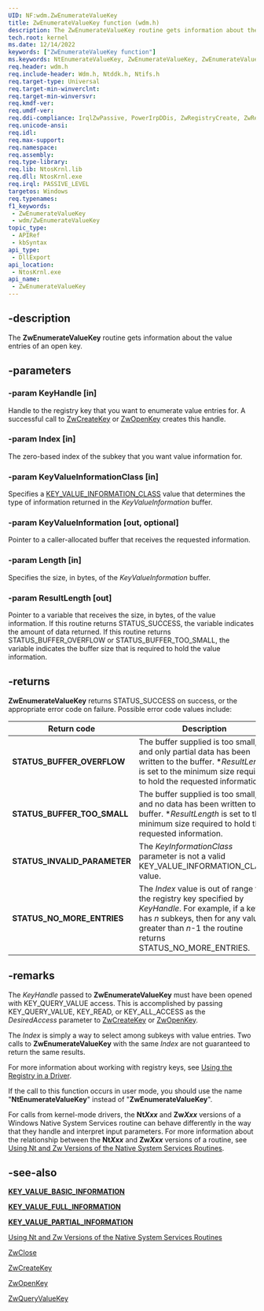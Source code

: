 ```yaml
---
UID: NF:wdm.ZwEnumerateValueKey
title: ZwEnumerateValueKey function (wdm.h)
description: The ZwEnumerateValueKey routine gets information about the value entries of an open key.
tech.root: kernel
ms.date: 12/14/2022
keywords: ["ZwEnumerateValueKey function"]
ms.keywords: NtEnumerateValueKey, ZwEnumerateValueKey, ZwEnumerateValueKey routine [Kernel-Mode Driver Architecture], k111_bea1b1ab-2cfe-4d17-abd3-1a45652c70a5.xml, kernel.zwenumeratevaluekey, wdm/NtEnumerateValueKey, wdm/ZwEnumerateValueKey
req.header: wdm.h
req.include-header: Wdm.h, Ntddk.h, Ntifs.h
req.target-type: Universal
req.target-min-winverclnt:
req.target-min-winversvr: 
req.kmdf-ver: 
req.umdf-ver: 
req.ddi-compliance: IrqlZwPassive, PowerIrpDDis, ZwRegistryCreate, ZwRegistryOpen, HwStorPortProhibitedDDIs, ZwRegistryCreate(storport), ZwRegistryOpen(storport)
req.unicode-ansi: 
req.idl: 
req.max-support: 
req.namespace: 
req.assembly: 
req.type-library: 
req.lib: NtosKrnl.lib
req.dll: NtosKrnl.exe
req.irql: PASSIVE_LEVEL
targetos: Windows
req.typenames: 
f1_keywords:
 - ZwEnumerateValueKey
 - wdm/ZwEnumerateValueKey
topic_type:
 - APIRef
 - kbSyntax
api_type:
 - DllExport
api_location:
 - NtosKrnl.exe
api_name:
 - ZwEnumerateValueKey
---
```


## -description

The **ZwEnumerateValueKey** routine gets information about the value entries of an open key.

## -parameters

### -param KeyHandle [in]

Handle to the registry key that you want to enumerate value entries for. A successful call to [ZwCreateKey](./nf-wdm-zwcreatekey.md) or [ZwOpenKey](./nf-wdm-zwopenkey.md) creates this handle.

### -param Index [in]

The zero-based index of the subkey that you want value information for.

### -param KeyValueInformationClass [in]

Specifies a [KEY_VALUE_INFORMATION_CLASS](./ne-wdm-_key_value_information_class.md) value that determines the type of information returned in the *KeyValueInformation* buffer.

### -param KeyValueInformation [out, optional]

Pointer to a caller-allocated buffer that receives the requested information.

### -param Length [in]

Specifies the size, in bytes, of the *KeyValueInformation* buffer.

### -param ResultLength [out]

Pointer to a variable that receives the size, in bytes, of the value information. If this routine returns STATUS_SUCCESS, the variable indicates the amount of data returned. If this routine returns STATUS_BUFFER_OVERFLOW or STATUS_BUFFER_TOO_SMALL, the variable indicates the buffer size that is required to hold the value information.

## -returns

**ZwEnumerateValueKey** returns STATUS_SUCCESS on success, or the appropriate error code on failure. Possible error code values include:

| Return code | Description |
|---|---|
| **STATUS_BUFFER_OVERFLOW** | The buffer supplied is too small, and only partial data has been written to the buffer. \**ResultLength* is set to the minimum size required to hold the requested information. |
| **STATUS_BUFFER_TOO_SMALL** | The buffer supplied is too small, and no data has been written to the buffer. \**ResultLength* is set to the minimum size required to hold the requested information. |
| **STATUS_INVALID_PARAMETER** | The *KeyInformationClass* parameter is not a valid KEY_VALUE_INFORMATION_CLASS value. |
| **STATUS_NO_MORE_ENTRIES** | The *Index* value is out of range for the registry key specified by *KeyHandle*. For example, if a key has *n* subkeys, then for any value greater than *n*-1 the routine returns STATUS_NO_MORE_ENTRIES. |

## -remarks

The *KeyHandle* passed to **ZwEnumerateValueKey** must have been opened with KEY_QUERY_VALUE access. This is accomplished by passing KEY_QUERY_VALUE, KEY_READ, or KEY_ALL_ACCESS as the *DesiredAccess* parameter to [ZwCreateKey](./nf-wdm-zwcreatekey.md) or [ZwOpenKey](./nf-wdm-zwopenkey.md).

The *Index* is simply a way to select among subkeys with value entries. Two calls to **ZwEnumerateValueKey** with the same *Index* are not guaranteed to return the same results.

For more information about working with registry keys, see [Using the Registry in a Driver](/windows-hardware/drivers/kernel/using-the-registry-in-a-driver).

If the call to this function occurs in user mode, you should use the name "**NtEnumerateValueKey**" instead of "**ZwEnumerateValueKey**".

For calls from kernel-mode drivers, the **Nt*Xxx*** and **Zw*Xxx*** versions of a Windows Native System Services routine can behave differently in the way that they handle and interpret input parameters. For more information about the relationship between the **Nt*Xxx*** and **Zw*Xxx*** versions of a routine, see [Using Nt and Zw Versions of the Native System Services Routines](/windows-hardware/drivers/kernel/using-nt-and-zw-versions-of-the-native-system-services-routines).

## -see-also

[**KEY_VALUE_BASIC_INFORMATION**](./ns-wdm-_key_value_basic_information.md)

[**KEY_VALUE_FULL_INFORMATION**](./ns-wdm-_key_value_full_information.md)

[**KEY_VALUE_PARTIAL_INFORMATION**](./ns-wdm-_key_value_partial_information.md)

[Using Nt and Zw Versions of the Native System Services Routines](/windows-hardware/drivers/kernel/using-nt-and-zw-versions-of-the-native-system-services-routines)

[ZwClose](../ntifs/nf-ntifs-ntclose.md)

[ZwCreateKey](./nf-wdm-zwcreatekey.md)

[ZwOpenKey](./nf-wdm-zwopenkey.md)

[ZwQueryValueKey](./nf-wdm-zwqueryvaluekey.md)